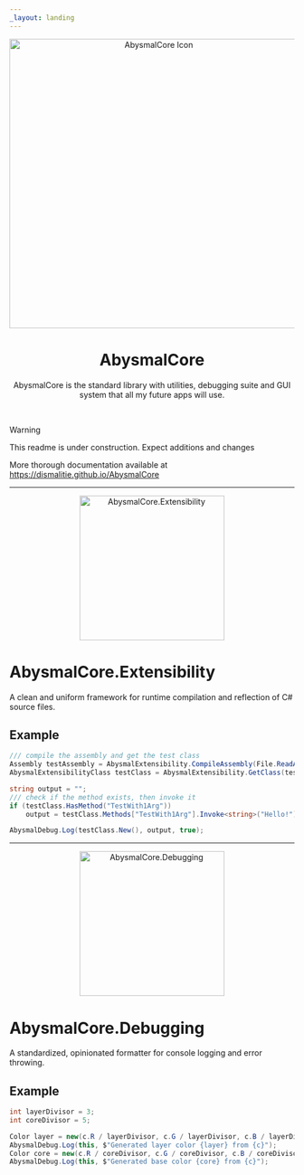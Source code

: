 ```yaml
---
_layout: landing
---
```


<div align="center">
  <img width="512" height="512" alt="AbysmalCore Icon" src="https://github.com/user-attachments/assets/c357199a-6b0e-47b7-8f1a-0747b0d9e89f" />
  
  # AbysmalCore
  AbysmalCore is the standard library with utilities, debugging suite and GUI system that all my future apps will use.
</div>
<br/>

> [!WARNING]
> This readme is under construction. Expect additions and changes

More thorough documentation available at https://dismalitie.github.io/AbysmalCore

---

<div align="center">
  <img width="256" height="256" alt="AbysmalCore.Extensibility" src="https://github.com/user-attachments/assets/c44aba67-47bc-4dea-8d0f-5102d3096308" />
</div>

# AbysmalCore.Extensibility

A clean and uniform framework for runtime compilation and reflection of C# source files.

## Example

```cs
/// compile the assembly and get the test class
Assembly testAssembly = AbysmalExtensibility.CompileAssembly(File.ReadAllText(".\\ExtensibilityTest.cs"));
AbysmalExtensibilityClass testClass = AbysmalExtensibility.GetClass(testAssembly, "Tests.ExtensibilityTest", true);

string output = "";
/// check if the method exists, then invoke it
if (testClass.HasMethod("TestWith1Arg"))
    output = testClass.Methods["TestWith1Arg"].Invoke<string>("Hello!");

AbysmalDebug.Log(testClass.New(), output, true);
```

---

<div align="center">
  <img width="256" height="256" alt="AbysmalCore.Debugging" src="https://github.com/user-attachments/assets/c5cf3611-4706-4c91-a724-4118096512d1" />
</div>

# AbysmalCore.Debugging

A standardized, opinionated formatter for console logging and error throwing.

## Example

```cs
int layerDivisor = 3;
int coreDivisor = 5;

Color layer = new(c.R / layerDivisor, c.G / layerDivisor, c.B / layerDivisor);
AbysmalDebug.Log(this, $"Generated layer color {layer} from {c}");
Color core = new(c.R / coreDivisor, c.G / coreDivisor, c.B / coreDivisor);
AbysmalDebug.Log(this, $"Generated base color {core} from {c}");
```
